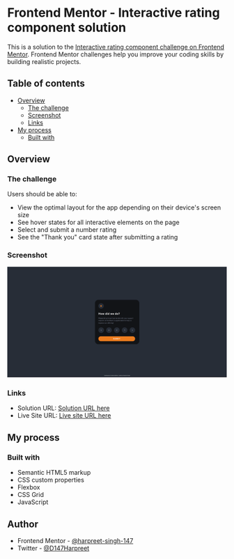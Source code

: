 # Frontend Mentor - Interactive rating component solution

This is a solution to the [Interactive rating component challenge on Frontend Mentor](https://www.frontendmentor.io/challenges/interactive-rating-component-koxpeBUmI). Frontend Mentor challenges help you improve your coding skills by building realistic projects.

## Table of contents

- [Overview](#overview)
  - [The challenge](#the-challenge)
  - [Screenshot](#screenshot)
  - [Links](#links)
- [My process](#my-process)
  - [Built with](#built-with)

## Overview

### The challenge

Users should be able to:

- View the optimal layout for the app depending on their device's screen size
- See hover states for all interactive elements on the page
- Select and submit a number rating
- See the "Thank you" card state after submitting a rating

### Screenshot

![](./images/rating-component-screenshot.png)

### Links

- Solution URL: [Solution URL here](https://www.frontendmentor.io/solutions/interactive-rating-component-built-with-html-css-and-javascript-fDrhqN4kiS)
- Live Site URL: [Live site URL here](https://harpreet-singh-147.github.io/interactive-rating-component/)

## My process

### Built with

- Semantic HTML5 markup
- CSS custom properties
- Flexbox
- CSS Grid
- JavaScript

## Author

- Frontend Mentor - [@harpreet-singh-147](https://www.frontendmentor.io/profile/harpreet-singh-147)
- Twitter - [@D147Harpreet](https://twitter.com/D147Harpreet)
